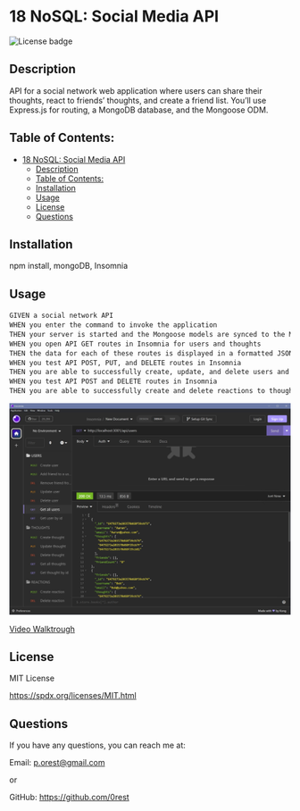 # 18 NoSQL: Social Media API
  ![License badge](https://img.shields.io/badge/License-MIT_License-blue.svg)

## Description
API for a social network web application where users can share their thoughts, react to friends’ thoughts, and create a friend list. You’ll use Express.js for routing, a MongoDB database, and the Mongoose ODM.

## Table of Contents:
- [18 NoSQL: Social Media API](#18-nosql-social-media-api)
  - [Description](#description)
  - [Table of Contents:](#table-of-contents)
  - [Installation](#installation)
  - [Usage](#usage)
  - [License](#license)
  - [Questions](#questions)

## Installation
npm install, mongoDB, Insomnia

## Usage
```md
GIVEN a social network API
WHEN you enter the command to invoke the application
THEN your server is started and the Mongoose models are synced to the MongoDB database
WHEN you open API GET routes in Insomnia for users and thoughts
THEN the data for each of these routes is displayed in a formatted JSON
WHEN you test API POST, PUT, and DELETE routes in Insomnia
THEN you are able to successfully create, update, and delete users and thoughts in your database
WHEN you test API POST and DELETE routes in Insomnia
THEN you are able to successfully create and delete reactions to thoughts and add and remove friends to a user’s friend list
```

![screenshot](./Assets/screenshot.jpg)

[Video Walktrough](https://drive.google.com/file/d/1O2hUvTtuo-W03vyj3u4aYTLqul_g9NO3/view)

## License
MIT License

https://spdx.org/licenses/MIT.html

## Questions
If you have any questions, you can reach me at:

Email: p.orest@gmail.com

or

GitHub: https://github.com/0rest

